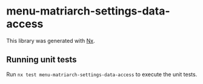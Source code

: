 # menu-matriarch-settings-data-access

This library was generated with [Nx](https://nx.dev).

## Running unit tests

Run `nx test menu-matriarch-settings-data-access` to execute the unit tests.
